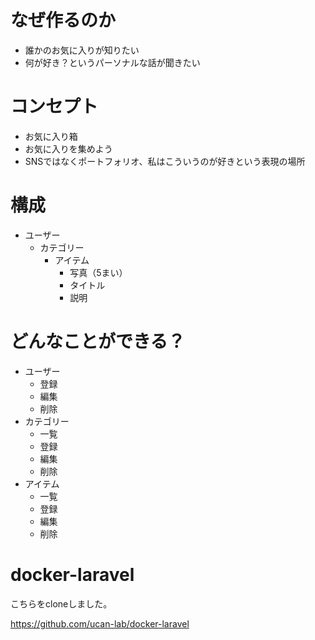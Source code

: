 # なぜ作るのか
- 誰かのお気に入りが知りたい
- 何が好き？というパーソナルな話が聞きたい

# コンセプト
- お気に入り箱
- お気に入りを集めよう
- SNSではなくポートフォリオ、私はこういうのが好きという表現の場所

# 構成
- ユーザー
    - カテゴリー
        - アイテム
            - 写真（5まい）
            - タイトル
            - 説明 

# どんなことができる？
- ユーザー
    - 登録
    - 編集
    - 削除
- カテゴリー
    - 一覧
    - 登録
    - 編集
    - 削除
- アイテム
    - 一覧
    - 登録
    - 編集
    - 削除

# docker-laravel

こちらをcloneしました。

https://github.com/ucan-lab/docker-laravel
